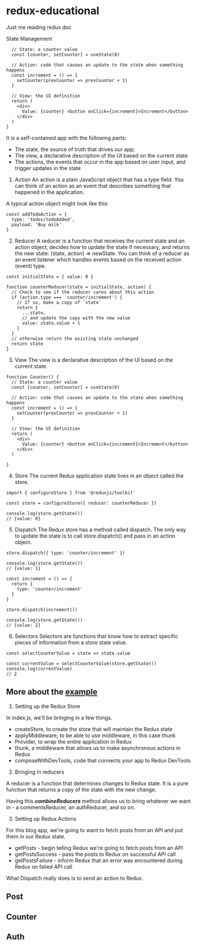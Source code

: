 # redux-educational
Just me reading redux doc

State Management

```function Counter() {
  // State: a counter value
  const [counter, setCounter] = useState(0)

  // Action: code that causes an update to the state when something happens
  const increment = () => {
    setCounter(prevCounter => prevCounter + 1)
  }

  // View: the UI definition
  return (
    <div>
      Value: {counter} <button onClick={increment}>Increment</button>
    </div>
  )
}
```

It is a self-contained app with the following parts:

- The state, the source of truth that drives our app;
- The view, a declarative description of the UI based on the current state
- The actions, the events that occur in the app based on user input, and trigger updates in the state

1. Action
An action is a plain JavaScript object that has a type field. You can think of an action as an event that describes something that happened in the application.

A typical action object might look like this:

```
const addTodoAction = {
  type: 'todos/todoAdded',
  payload: 'Buy milk'
}
```

2. Reducer
A reducer is a function that receives the current state and an action object, decides how to update the state if necessary, and returns the new state: (state, action) => newState. You can think of a reducer as an event listener which handles events based on the received action (event) type.

```
const initialState = { value: 0 }

function counterReducer(state = initialState, action) {
  // Check to see if the reducer cares about this action
  if (action.type === 'counter/increment') {
    // If so, make a copy of `state`
    return {
      ...state,
      // and update the copy with the new value
      value: state.value + 1
    }
  }
  // otherwise return the existing state unchanged
  return state
}
```

3. View
The view is a declarative description of the UI based on the current state.

```
function Counter() {
  // State: a counter value
  const [counter, setCounter] = useState(0)

  // Action: code that causes an update to the state when something happens
  const increment = () => {
    setCounter(prevCounter => prevCounter + 1)
  }

  // View: the UI definition
  return (
    <div>
      Value: {counter} <button onClick={increment}>Increment</button>
    </div>
  )

}
```

4. Store
The current Redux application state lives in an object called the store.

```
import { configureStore } from '@reduxjs/toolkit'

const store = configureStore({ reducer: counterReducer })

console.log(store.getState())
// {value: 0}
```

5. Dispatch
The Redux store has a method called dispatch. The only way to update the state is to call store.dispatch() and pass in an action object. 

```
store.dispatch({ type: 'counter/increment' })

console.log(store.getState())
// {value: 1}
```

```
const increment = () => {
  return {
    type: 'counter/increment'
  }
}

store.dispatch(increment())

console.log(store.getState())
// {value: 2}
```

6. Selectors
Selectors are functions that know how to extract specific pieces of information from a store state value.

```
const selectCounterValue = state => state.value

const currentValue = selectCounterValue(store.getState())
console.log(currentValue)
// 2
```

## More about the [example](https://www.taniarascia.com/redux-react-guide/)

1. Setting up the Redux Store

In index.js, we'll be bringing in a few things.

- createStore, to create the store that will maintain the Redux state
- applyMiddleware, to be able to use middleware, in this case thunk
- Provider, to wrap the entire application in Redux
- thunk, a middleware that allows us to make asynchronous actions in Redux
- composeWithDevTools, code that connects your app to Redux DevTools

2. Bringing in reducers

A reducer is a function that determines changes to Redux state. It is a pure function that returns a copy of the state with the new change.

Having this ***combineReducers*** method allows us to bring whatever we want in - a commentsReducer, an authReducer, and so on.

3. Setting up Redux Actions

For this blog app, we're going to want to fetch posts from an API and put them in our Redux state.

- getPosts - begin telling Redux we're going to fetch posts from an API
- getPostsSuccess - pass the posts to Redux on successful API call
- getPostsFailure - inform Redux that an error was encountered during Redux on failed API call

What Dispatch really does is to send an action to Redux.

## Post

## Counter 

## Auth 